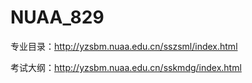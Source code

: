 # NUAA_829
专业目录：http://yzsbm.nuaa.edu.cn/sszsml/index.html

考试大纲：http://yzsbm.nuaa.edu.cn/sskmdg/index.html

